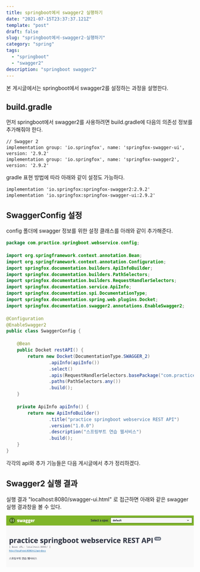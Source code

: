 ```yaml
---
title: springboot에서 swagger2 실행하기
date: "2021-07-15T23:37:37.121Z"
template: "post"
draft: false
slug: "springboot에서-swagger2-실행하기"
category: "spring"
tags:
  - "springboot"
  - "swagger2"
description: "springboot swagger2"
---
```


본 게시글에서는 springboot에서 swagger2를 설정하는 과정을 설명한다.

## build.gradle

먼저 springboot에서 swagger2를 사용하려면 build.gradle에 다음의 의존성 정보를 추가해줘야 한다.

```groove
// Swagger 2
implementation group: 'io.springfox', name: 'springfox-swagger-ui', version: '2.9.2'
implementation group: 'io.springfox', name: 'springfox-swagger2', version: '2.9.2'
```

gradle 표현 방법에 따라 아래와 같이 설정도 가능하다.

```groove
implementation 'io.springfox:springfox-swagger2:2.9.2'
implementation 'io.springfox:springfox-swagger-ui:2.9.2'
```

## SwaggerConfig 설정

config 폴더에 swagger 정보를 위한 설정 클래스를 아래와 같이 추가해준다. 

```java
package com.practice.springboot.webservice.config;

import org.springframework.context.annotation.Bean;
import org.springframework.context.annotation.Configuration;
import springfox.documentation.builders.ApiInfoBuilder;
import springfox.documentation.builders.PathSelectors;
import springfox.documentation.builders.RequestHandlerSelectors;
import springfox.documentation.service.ApiInfo;
import springfox.documentation.spi.DocumentationType;
import springfox.documentation.spring.web.plugins.Docket;
import springfox.documentation.swagger2.annotations.EnableSwagger2;

@Configuration
@EnableSwagger2
public class SwaggerConfig {

    @Bean
    public Docket restAPI() {
        return new Docket(DocumentationType.SWAGGER_2)
                .apiInfo(apiInfo())
                .select()
                .apis(RequestHandlerSelectors.basePackage("com.practice.springboot.webservice"))
                .paths(PathSelectors.any())
                .build();
    }

    private ApiInfo apiInfo() {
        return new ApiInfoBuilder()
                .title("practice springboot webservice REST API")
                .version("1.0.0")
                .description("스프링부트 연습 웹서비스")
                .build();
    }
}
```

각각의 api와 추가 기능들은 다음 게시글에서 추가 정리하겠다.

## Swagger2 실행 결과

실행 결과 "localhost:8080/swagger-ui.html" 로 접근하면 아래와 같은 swagger 실행 결과창을 볼 수 있다.

![swagger2_실행결과](/media/swagger2_excute.jpg)

